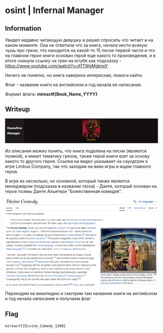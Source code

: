 # osint | Infernal Manager

## Information
Увидел недавно читающую девушку и решил спросить что читает и на каком моменте. Она не ответила что за книга, начала нести всякую чушь про грехи, что находится на какой-то 15 песне первой части и что на главном герое книги основан герой еще какого то произведения, и в итоге скинула ссылку на трек на ютубе как подсказку - https://www.youtube.com/watch?v=XfTWgMgknpY

Ничего не понятно, но книга наверное интересная, помоги найти.

Флаг - название книги на английском и год начала ее написания.

Формат флага: **mireactf{Book_Name_YYYY}**

## Writeup
![](img/dante.jpg)

Из описания можно понять, что книга поделена на песни (является поэмой), и имеет тематику грехов, также герой книги взят за основу какого то другого героя. Ссылка на видео указывает на саундтрек к игре Limbus Company, так что заходим на вики игры и ищем главного героя. 

В игре их несколько, но основной, который также является менеджером (подсказка в названии таска) - Данте, который основан на герое поэмы Данте Альигери "Божественная комедия". 

![](img/wiki.jpg)

Переходим на википедию и смотрим там название книги на английском и год начала написания и получаем флаг

## Flag
`mireactf{Divine_Comedy_1308}`